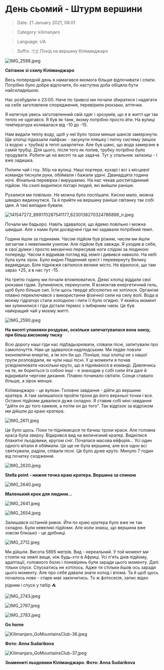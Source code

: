 # День сьомий - Штурм вершини

> Date: 21 January 2021, 08:01

> Category: kilimanjaro

> Language: UA

> Suffix: 🇹🇿 Похід на вершину Кіліманджаро

![IMG_2598.jpeg](https://res.craft.do/user/full/b5a256f3-51ff-c8e5-10fe-9343b6a0451d/doc/779BDE3B-688B-4550-988B-0AA9F367705E/6197931F-D964-4C25-B9C9-2481337A6F92_2/IMG_2598.jpeg)

**Світанок зі схилу Кіліманджаро**

Весь попередній день я намагався якомога більше відпочивати і спати. Потрібно було добре відпочити, бо наступна доба обіцяла бути найскладнішою.

Нас розбудили о 23:00. Наче по тривозі ми почали збиратися і надягати на себе заготовлене спорядження, перевірили рюкзаки, аптечки.

Я натягнув увесь заготовленний свій одяг і зрозумів, що я в житті ще так тепло не одягався. Я був як танк, якому потрібно просто йти. На вулиці температура коливалася від -10 до -15.

Нам видали теплу воду, щоб у неї було трохи менше шансів замерзнути. Ще хлопці підказали лайфхак - засунути пляшку і питну систему (мішок із водою + трубка) в теплі шкарпетки. Але був шанс, що вода замерзне в самій трубці. Для цього, після того як попив, трубку потрібно було продувати. Робити це на висоті та ще задача. Тут у спальник залазиш - і вже задишка.

Попили чай і гоу. Збір на вулиці. Наші портери, кухарі і всі з місцевої команди тиснули руки, обіймали і бажали удачі. Дванадцята година ночі. Фінальна перевірка і вирушаємо. На нас чекав шостигодинний підйом. На схилі виднілися ліхтарі людей, які вийшли раніше.

Рухалися ми повільно. Не можна було поспішати. Кисню мало, можна швидко видихнутися. Та й прийти на вершину раніше світанку так собі ідея. А такі випадки бували.

![141547272_899170287541177_6230138270324786898_n.jpeg](https://res.craft.do/user/full/b5a256f3-51ff-c8e5-10fe-9343b6a0451d/doc/779BDE3B-688B-4550-988B-0AA9F367705E/3CF7C125-4957-4F25-B23A-AC66AA32DD66_2/141547272_899170287541177_6230138270324786898_n.jpeg)

Почали ми бадьоро. Навіть здавалося, що йдемо повільно і можна швидше. Але з нами були досвідчені гіди які задавали потрібний темп.

Години йшли за годинами. Часом підйом був різким, часом ми йшли зигзагом з невеликим ухилом. Але підйом був завжди. Я уходив в себе, в свої думки і просто механічно пересував ноги слідом за людиною попереду. Часом я відривав погляд від землі і дивився навколо. На небі була купа зірок. Було видно Південний хрест і перевернуту Велику ведмедицю. Біля підніжжя світилося велике місто. Не вірилося, що там зараз +25, а в нас тут -15.

На третю годину ми почали втомлюватися. Деякі хлопці віддали свої рюкзаки гідам. Зупинялися, перекусили. Я всмоктав енергетичний гель, щоб було більше сил. Їсти щось тверде абсолютно не хотілося. Організм плавно переключався з використання фізичної сили  на силу волі. Вода в моєму гідраторі стала холодною і пити її було огидно. У якийсь момент ми зупинилися і гіди дістали термос з імбирним чаєм. Це був найкращий чай у моєму житті.

![IMG_2590.jpeg](https://res.craft.do/user/full/b5a256f3-51ff-c8e5-10fe-9343b6a0451d/doc/779BDE3B-688B-4550-988B-0AA9F367705E/BB739ED8-C5A0-4E2F-AAE2-E0A691814E36_2/IMG_2590.jpeg)

**На висоті упаковки роздуває, оскільки запечатувалася вона знизу, при більш високому тиску**

Всю дорогу наші гіди нас підбадьорювали, співали пісні, запитували про самопочуття. Нам це здавалося надлюдським. Ми ледве повзли економлячи енергію, а їм хоч би що. Пізніше, інші хлопці не з нашої групи розповідали, як чули наші пісні. У ці моменти я почав усвідомлювати наскільки круто, що я піднімаюся в команді. Дивлячись на те, як борються із собою інші - я знаходив у собі сили йти далі й відкривати чергове дихання. Плавно починало світати. Сонця ставало більше, а зірок менше.

Кіліманджаро - це вулкан. Головне завдання - дійти до вершини кратера. А там залишалося пройти трохи до його верхньої точки і все. Останні підйоми давалися дуже складно. Я ставив собі міні-завдання "дійти он до того каменя, а потім он до того". Так відрізок за відрізком ми дійшли до краю кратера.

![IMG_2611.jpeg](https://res.craft.do/user/full/b5a256f3-51ff-c8e5-10fe-9343b6a0451d/doc/779BDE3B-688B-4550-988B-0AA9F367705E/AC584E52-CDBE-4677-A070-E77477AA5113_2/IMG_2611.jpeg)

Це було щось. Поки ти піднімаєшся ти бачиш трохи краси. Але головна краса була зверху. Відкрився вид на величезний кратер. Виднілися блакитні льодовики, кругом сніг. Почалася масова ейфорія... Усі один одного вітали й обіймали. Це ще не була вершина, але все одно всі святкували, раділи, співали пісні. Це було дуже круто. Минуло 7 годин від початку сходження.

![IMG_2620.jpeg](https://res.craft.do/user/full/b5a256f3-51ff-c8e5-10fe-9343b6a0451d/doc/779BDE3B-688B-4550-988B-0AA9F367705E/1C56331E-F443-417B-B327-579B5B351CB7_2/IMG_2620.jpeg)

**Stella point - нижня точка краю кратера. Вершина за спиною**

![IMG_2640.jpeg](https://res.craft.do/user/full/b5a256f3-51ff-c8e5-10fe-9343b6a0451d/doc/779BDE3B-688B-4550-988B-0AA9F367705E/4B1D382D-CD82-4D10-809F-13D9D02A8989_2/IMG_2640.jpeg)

**Маленький крок для людини...**

![IMG_2641.jpeg](https://res.craft.do/user/full/b5a256f3-51ff-c8e5-10fe-9343b6a0451d/doc/779BDE3B-688B-4550-988B-0AA9F367705E/939687DE-CBCF-48E8-A868-5808E79E2BE9_2/IMG_2641.jpeg)

![IMG_2654.jpeg](https://res.craft.do/user/full/b5a256f3-51ff-c8e5-10fe-9343b6a0451d/doc/779BDE3B-688B-4550-988B-0AA9F367705E/7038F2FA-9CB7-42B7-8A08-04786CA3EDEB_2/IMG_2654.jpeg)

Залишався останній ривок. Йти по краю кратера було вже не так складно. Були невеликі підйоми. Але коли знаєш, що вершина вже зовсім близько - це дрібниці.

![IMG_2712.jpeg](https://res.craft.do/user/full/b5a256f3-51ff-c8e5-10fe-9343b6a0451d/doc/779BDE3B-688B-4550-988B-0AA9F367705E/2D99F68E-A5EB-4909-848D-FDA71EF6D437_2/IMG_2712.jpeg)

Ми дійшли. Висота 5895 метрів. Вид - нереальний. У той момент ми стояли на землі вище, ніж будь-хто в Африці. Усі п'ять днів підйому, адаптації, головного болю і поневірянь були заради цього моменту. Далі тільки спуск. Спускатись не хотілось. Адже ти стільки йшов ось заради цього моменту. Але про себе давали знати холод і втома. Та й щоб щось почалось нове - старе має закінчитись. То ж фотосесія, запис відео рідним і спуск у табір ⛺️

![IMG_2743.jpeg](https://res.craft.do/user/full/b5a256f3-51ff-c8e5-10fe-9343b6a0451d/doc/779BDE3B-688B-4550-988B-0AA9F367705E/FF3E6494-EF61-4947-BF0F-1101446BF429_2/IMG_2743.jpeg)

![IMG_2767.jpeg](https://res.craft.do/user/full/b5a256f3-51ff-c8e5-10fe-9343b6a0451d/doc/779BDE3B-688B-4550-988B-0AA9F367705E/ABA4E5AF-C460-417B-BDD7-2770A3C5220C_2/IMG_2767.jpeg)

![IMG_2783.jpeg](https://res.craft.do/user/full/b5a256f3-51ff-c8e5-10fe-9343b6a0451d/doc/779BDE3B-688B-4550-988B-0AA9F367705E/8FF23E10-095F-4AB1-8E61-9A85CC8E1EAC_2/IMG_2783.jpeg)

**Go home**

![Kilimanjaro_GoMountainsClub-36.jpeg](https://res.craft.do/user/full/b5a256f3-51ff-c8e5-10fe-9343b6a0451d/doc/779BDE3B-688B-4550-988B-0AA9F367705E/A6A8E9CD-16EA-4A19-894F-FCEDBCD56C8E_2/Kilimanjaro_GoMountainsClub-36.jpeg)

**Фото: Anna Sudarikova**

![Kilimanjaro_GoMountainsClub-37.jpeg](https://res.craft.do/user/full/b5a256f3-51ff-c8e5-10fe-9343b6a0451d/doc/779BDE3B-688B-4550-988B-0AA9F367705E/58531F31-5FAE-4717-BB59-3D5E9A17DB69_2/Kilimanjaro_GoMountainsClub-37.jpeg)

**Знамениті льодовики Кіліманджаро. Фото: Anna Sudarikova**

